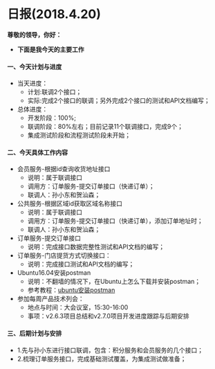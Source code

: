 # 日报(2018.4.20)

**尊敬的领导，你好：**

* **下面是我今天的主要工作**

#### 一、今天计划与进度

* 当天进度：
	* 计划:联调2个接口；
	* 实际:完成2个接口的联调；另外完成2个接口的测试和API文档编写；
* 总体进度：
	* 开发阶段：100%;
	* 联调阶段：80%左右；目前记录11个联调接口，完成9个；
	* 集成测试阶段和流程测试阶段未开始；
	
#### 二、今天具体工作内容

* 会员服务-根据id查询收货地址接口
	* 说明：属于联调接口
	* 调用方：订单服务-提交订单接口（快递订单）；
	* 联调人：孙小东和贺汕森；
* 公共服务-根据区域id获取区域名称接口
	* 说明：属于联调接口
	* 调用方：订单服务-提交订单接口（快递订单），添加订单地址时；
	* 联调人：孙小东和贺汕森；
* 订单服务-提交订单接口
	* 说明：完成接口数据完整性测试和API文档的编写；
* 订单服务-门店提货方式切换接口：
	* 说明：完成接口测试和API文档的编写；
* Ubuntu16.04安装postman
	* 说明：不翻墙的情况下，在Ubuntu上怎么下载并安装postman；
	* 参考教程：[ubuntu安装postman](https://blog.csdn.net/qianmosolo/article/details/79353632)
* 参加每周产品技术列会：
	* 地点与时间：大会议室，15:30-16:00
	* 事项：v2.6.3项目总结和v2.7.0项目开发进度跟踪与后期安排

#### 三、后期计划与安排

* 1.先与孙小东进行接口联调，包含：积分服务和会员服务的几个接口；
* 2.梳理订单服务接口，完成基础测试覆盖，为集成测试做准备；


